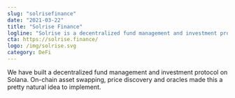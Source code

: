 ```yaml
---
slug: "solrisefinance"
date: "2021-03-22"
title: "Solrise Finance"
logline: "Solrise is a decentralized fund management and investment protocol on Solana."
cta: https://solrise.finance/
logo: /img/solrise.svg
category: DeFi
---
```


We have built a decentralized fund management and investment protocol on Solana. On-chain asset swapping, price discovery and oracles made this a pretty natural idea to implement.
